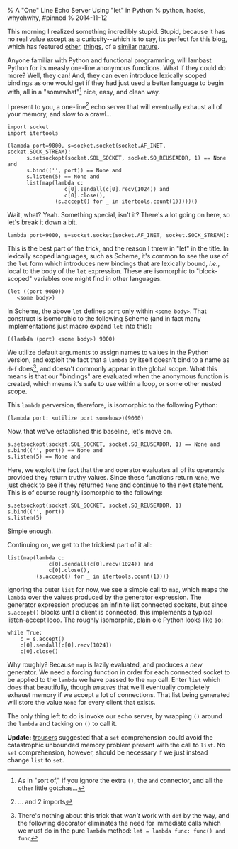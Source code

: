 % A "One" Line Echo Server Using "let" in Python
% python, hacks, whyohwhy, #pinned
% 2014-11-12

This morning I realized something incredibly stupid. Stupid, because
it has no real value except as a curiosity--which is to say, its
perfect for this blog, which has featured [other][withdispatch],
[things][withworld], of a [similar][withpatterns] [nature][callcc].

Anyone familiar with Python and functional programming, will lambast
Python for its measly one-line anonymous functions. What if they could
do more?  Well, they can! And, they can even introduce lexically
scoped bindings as one would get if they had just used a better
language to begin with, all in a "somewhat"[^1] nice, easy, and
clean way.

I present to you, a one-line[^2] echo server that will eventually
exhaust all of your memory, and slow to a crawl... 

    import socket
    import itertools
    
    (lambda port=9000, s=socket.socket(socket.AF_INET, socket.SOCK_STREAM):
          s.setsockopt(socket.SOL_SOCKET, socket.SO_REUSEADDR, 1) == None and 
          s.bind(('', port)) == None and
          s.listen(5) == None and
          list(map(lambda c:
                      c[0].sendall(c[0].recv(1024)) and
                      c[0].close(),
                   (s.accept() for _ in itertools.count(1)))))()

Wait, what? Yeah. Something special, isn't it? There's a lot going
on here, so let's break it down a bit.

    lambda port=9000, s=socket.socket(socket.AF_INET, socket.SOCK_STREAM):
    
This is the best part of the trick, and the reason I threw in "let" in
the title. In lexically scoped languages, such as Scheme, it's common
to see the use of the `let` form which introduces new bindings that are
lexically bound, *i.e.*, local to the body of the `let` expression. These
are isomorphic to "block-scoped" variables one might find in other
languages.

    (let ((port 9000))
       <some body>)

In Scheme, the above `let` defines `port` only within `<some
body>`. That construct is isomorphic to the following Scheme (and in
fact many implementations just macro expand `let` into this):

    ((lambda (port) <some body>) 9000)

We utilize default arguments to assign names to values in the Python
version, and exploit the fact that a `lambda` by itself doesn't bind
to a name as `def` does[^3], and doesn't commonly appear in the global
scope.  What this means is that our "bindings" are evaluated when the
anonymous function is created, which means it's safe to use within a
loop, or some other nested scope. 

This `lambda` perversion, therefore, is isomorphic to the following Python:

    (lambda port: <utilize port somehow>)(9000)
    
Now, that we've established this baseline, let's move on.
    
    s.setsockopt(socket.SOL_SOCKET, socket.SO_REUSEADDR, 1) == None and 
    s.bind(('', port)) == None and
    s.listen(5) == None and
    
Here, we exploit the fact that the `and` operator evaluates all of its
operands provided they return truthy values. Since these functions return
`None`, we just check to see if they returned `None` and continue to the
next statement. This is of course roughly isomorphic to the following:

    s.setsockopt(socket.SOL_SOCKET, socket.SO_REUSEADDR, 1)
    s.bind(('', port))
    s.listen(5)

Simple enough.

Continuing on, we get to the trickiest part of it all:

    list(map(lambda c:
                 c[0].sendall(c[0].recv(1024)) and
                 c[0].close(),
             (s.accept() for _ in itertools.count(1))))

Ignoring the outer `list` for now, we see a simple call to `map`,
which maps the `lambda` over the values produced by the generator
expression. The generator expression produces an infinite list
connected sockets, but since `s.accept()` blocks until a client is
connected, this implements a typical listen-accept loop. The roughly
isomorphic, plain ole Python looks like so:

    while True:
        c = s.accept()
        c[0].sendall(c[0].recv(1024))
        c[0].close()

Why roughly? Because `map` is lazily evaluated, and produces a *new*
generator. We need a forcing function in order for each connected
socket to be applied to the `lambda` we have passed to the `map`
call. Enter `list` which does that beautifully, though *ensures* that
we'll eventually completely exhaust memory if we accept a lot of
connections. That list being generated will store the value `None` for
every client that exists.

The only thing left to do is invoke our echo server, by wrapping `()` around
the `lambda` and tacking on `()` to call it.

**Update:** [trousers][trousers] suggested that a `set` comprehension could
avoid the catastrophic unbounded memory problem present with the call to `list`.
No `set` comprehension, however, should be necessary if we just instead change
`list` to `set`. 



[^1]: As in "sort of," if you ignore the extra `()`, the `and` connector, and all the other little gotchas...

[^2]: ... and 2 imports

[^3]: There's nothing about this trick that *won't* work with `def` by the way, and the following decorator eliminates the need for immediate calls which we must do in the pure `lambda` method: `let = lambda func: func() and func`

[withdispatch]: http://sigusr2.net/dispatching-with-with.html

[withpatterns]: http://sigusr2.net/pattern-matching-with-with.html

[withworld]: http://sigusr2.net/python-worlds.html

[callcc]: http://sigusr2.net/call-cc-for-python.html

[trousers]: https://lobste.rs/s/ayd1md/a_one_line_echo_server_using_let_in_python/comments/akgbj5#c_akgbj5
